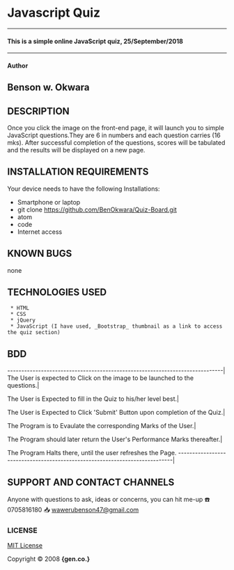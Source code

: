 # Javascript Quiz
---------------------------------------------------------------
#### This is a simple online JavaScript quiz, 25/September/2018
---------------------------------------------------------------
#### Author
  **Benson w. Okwara**
---------------------------------------------------------------
## DESCRIPTION
Once you click the image on the front-end page, it will launch you to simple JavaScript questions.They are 6 in numbers and each question carries (16 mks). After successful completion of the questions, scores will be tabulated and the results will be displayed on a new page.
## INSTALLATION REQUIREMENTS
Your device needs to have the following Installations:
* Smartphone or laptop
* git clone  https://github.com/BenOkwara/Quiz-Board.git
* atom
* code
* Internet access
## KNOWN BUGS
  none  
## TECHNOLOGIES USED
     * HTML
     * CSS
     * jQuery
     * JavaScript (I have used, _Bootstrap_ thumbnail as a link to access the quiz section)
     
## BDD
-----------------------------------------------------------------------------|
The User is expected to Click on the image to be launched to the questions.|

The User is Expected to fill in the Quiz to his/her level best.|

The User is Expected to Click 'Submit' Button upon completion of the Quiz.|

The Program is to Evaulate the corresponding Marks of the User.|

The Program should later return the User's Performance Marks thereafter.|

The Program Halts there, until the user refreshes the Page.
----------------------------------------------------------------------------|

## SUPPORT AND CONTACT CHANNELS
Anyone with questions to ask, ideas or concerns, you can hit me-up
:phone: 0705816180    :inbox_tray: wawerubenson47@gmail.com

### LICENSE
[MIT License](https://choosealicense.com/licenses/mit/#)


Copyright :copyright: 2008 __{gen.co.}__
